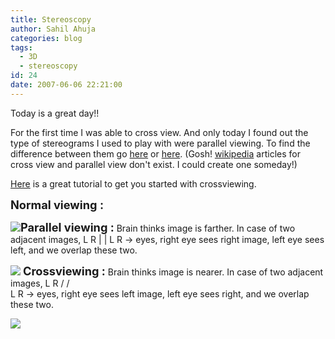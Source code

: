 ```yaml
---
title: Stereoscopy
author: Sahil Ahuja
categories: blog
tags:
  - 3D
  - stereoscopy
id: 24
date: 2007-06-06 22:21:00
---
```


Today is a great day!!

For the first time I was able to cross view. And only today I found out the type of stereograms I used to play with were parallel viewing. To find the difference between them go [here](http://phillips.personal.nccu.edu.tw/3d/3-D.html) or [here](http://www.angelfire.com/ca/erker/freeview.html). (Gosh! [wikipedia](http://en.wikipedia.org/) articles for cross view and parallel view don't exist. I could create one someday!)

[Here](http://www.vision3d.com/methd04.html) is a great tutorial to get you started with crossviewing.

<span style="font-weight:bold;font-size:130%;">Normal viewing :</span>

[![](http://www.vision3d.com/images/norm.gif)](http://www.vision3d.com/images/norm.gif)<span style="font-weight:bold;font-size:130%;">Parallel viewing :</span> Brain thinks image is farther.
In case of two adjacent images,
L   R
|    |
L   R   -&gt; eyes, right eye sees right image, left eye sees left, and we overlap these two.

[![](http://www.vision3d.com/images/parview.gif)](http://www.vision3d.com/images/parview.gif)
<span style="font-size:130%;"><span style="font-weight:bold;">Crossviewing :</span></span> Brain thinks image is nearer.
In case of two adjacent images,
L   R
\/
/\
L   R   -&gt; eyes, right eye sees left image, left eye sees right, and we overlap these two.

[![](http://www.vision3d.com/images/crossv.gif)](http://www.vision3d.com/images/crossv.gif)